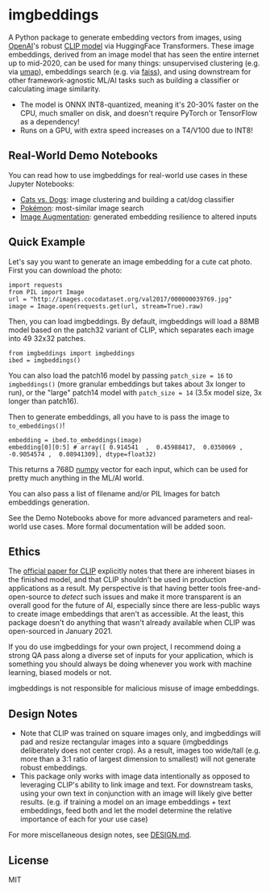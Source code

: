 # imgbeddings

A Python package to generate embedding vectors from images, using [OpenAI](https://openai.com)'s robust [CLIP model](https://github.com/openai/CLIP) via HuggingFace Transformers. These image embeddings, derived from an image model that has seen the entire internet up to mid-2020, can be used for many things: unsupervised clustering (e.g. via [umap](https://umap-learn.readthedocs.io/en/latest/)), embeddings search (e.g. via [faiss](https://github.com/facebookresearch/faiss)), and using downstream for other framework-agnostic ML/AI tasks such as building a classifier or calculating image similarity.

- The model is ONNX INT8-quantized, meaning it's 20-30% faster on the CPU, much smaller on disk, and doesn't require PyTorch or TensorFlow as a dependency!
- Runs on a GPU, with extra speed increases on a T4/V100 due to INT8!

## Real-World Demo Notebooks

You can read how to use imgbeddings for real-world use cases in these Jupyter Notebooks:

- [Cats vs. Dogs](examples/cats_dogs.ipynb): image clustering and building a cat/dog classifier
- [Pokémon](examples/pokemon.ipynb): most-similar image search
- [Image Augmentation](examples/augmentation.ipynb): generated embedding resilience to altered inputs

## Quick Example

Let's say you want to generate an image embedding for a cute cat photo. First you can download the photo:

```py3
import requests
from PIL import Image
url = "http://images.cocodataset.org/val2017/000000039769.jpg"
image = Image.open(requests.get(url, stream=True).raw)
```

Then, you can load imgbeddings. By default, imgbeddings will load a 88MB model based on the patch32 variant of CLIP, which separates each image into 49 32x32 patches.

```py3
from imgbeddings import imgbeddings
ibed = imgbeddings()
```

You can also load the patch16 model by passing `patch_size = 16` to `imgbeddings()` (more granular embeddings but takes about 3x longer to run), or the "large" patch14 model with `patch_size = 14` (3.5x model size, 3x longer than patch16).

Then to generate embeddings, all you have to is pass the image to `to_embeddings()`!

```py3
embedding = ibed.to_embeddings(image)
embedding[0][0:5] # array([ 0.914541  ,  0.45988417,  0.0350069 , -0.9054574 ,  0.08941309], dtype=float32)
```

This returns a 768D [numpy](https://numpy.org) vector for each input, which can be used for pretty much anything in the ML/AI world.

You can also pass a list of filename and/or PIL Images for batch embeddings generation.

See the Demo Notebooks above for more advanced parameters and real-world use cases. More formal documentation will be added soon.

## Ethics

The [official paper for CLIP](https://openai.com/blog/clip/) explicitly notes that there are inherent biases in the finished model, and that CLIP shouldn't be used in production applications as a result. My perspective is that having better tools free-and-open-source to _detect_ such issues and make it more transparent is an overall good for the future of AI, especially since there are less-public ways to create image embeddings that aren't as accessible. At the least, this package doesn't do anything that wasn't already available when CLIP was open-sourced in January 2021.

If you do use imgbeddings for your own project, I recommend doing a strong QA pass along a diverse set of inputs for your application, which is something you should always be doing whenever you work with machine learning, biased models or not.

imgbeddings is not responsible for malicious misuse of image embeddings.

## Design Notes

- Note that CLIP was trained on square images only, and imgbeddings will pad and resize rectangular images into a square (imgbeddings deliberately does not center crop). As a result, images too wide/tall (e.g. more than a 3:1 ratio of largest dimension to smallest) will not generate robust embeddings.
- This package only works with image data intentionally as opposed to leveraging CLIP's ability to link image and text. For downstream tasks, using your own text in conjunction with an image will likely give better results. (e.g. if training a model on an image embeddings + text embeddings, feed both and let the model determine the relative importance of each for your use case)

For more miscellaneous design notes, see [DESIGN.md](DESIGN.md).

## License

MIT
